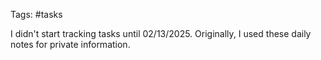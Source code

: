 Tags: #tasks

I didn't start tracking tasks until 02/13/2025. Originally, I used these daily notes for private information.



